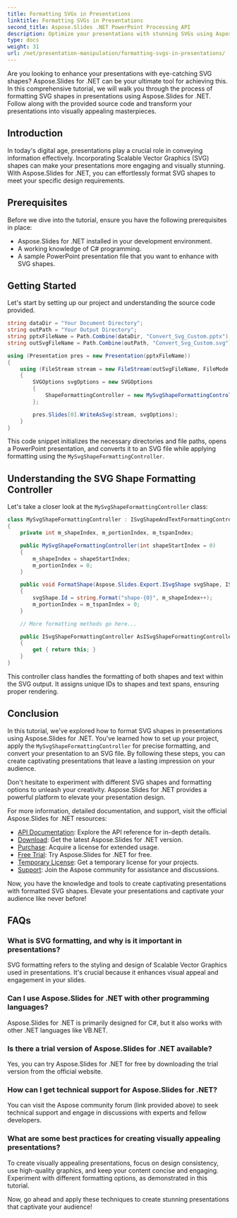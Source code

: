 ```yaml
---
title: Formatting SVGs in Presentations
linktitle: Formatting SVGs in Presentations
second_title: Aspose.Slides .NET PowerPoint Processing API
description: Optimize your presentations with stunning SVGs using Aspose.Slides for .NET. Learn step by step how to format SVGs for impactful visuals. Elevate your presentation game today! 
type: docs
weight: 31
url: /net/presentation-manipulation/formatting-svgs-in-presentations/
---
```


Are you looking to enhance your presentations with eye-catching SVG shapes? Aspose.Slides for .NET can be your ultimate tool for achieving this. In this comprehensive tutorial, we will walk you through the process of formatting SVG shapes in presentations using Aspose.Slides for .NET. Follow along with the provided source code and transform your presentations into visually appealing masterpieces.

## Introduction

In today's digital age, presentations play a crucial role in conveying information effectively. Incorporating Scalable Vector Graphics (SVG) shapes can make your presentations more engaging and visually stunning. With Aspose.Slides for .NET, you can effortlessly format SVG shapes to meet your specific design requirements.

## Prerequisites

Before we dive into the tutorial, ensure you have the following prerequisites in place:

- Aspose.Slides for .NET installed in your development environment.
- A working knowledge of C# programming.
- A sample PowerPoint presentation file that you want to enhance with SVG shapes.

## Getting Started

Let's start by setting up our project and understanding the source code provided.

```csharp
string dataDir = "Your Document Directory";
string outPath = "Your Output Directory";
string pptxFileName = Path.Combine(dataDir, "Convert_Svg_Custom.pptx");
string outSvgFileName = Path.Combine(outPath, "Convert_Svg_Custom.svg");

using (Presentation pres = new Presentation(pptxFileName))
{
    using (FileStream stream = new FileStream(outSvgFileName, FileMode.Create))
    {
        SVGOptions svgOptions = new SVGOptions
        {
            ShapeFormattingController = new MySvgShapeFormattingController()
        };

        pres.Slides[0].WriteAsSvg(stream, svgOptions);
    }
}
```

This code snippet initializes the necessary directories and file paths, opens a PowerPoint presentation, and converts it to an SVG file while applying formatting using the `MySvgShapeFormattingController`.

## Understanding the SVG Shape Formatting Controller

Let's take a closer look at the `MySvgShapeFormattingController` class:

```csharp
class MySvgShapeFormattingController : ISvgShapeAndTextFormattingController
{
    private int m_shapeIndex, m_portionIndex, m_tspanIndex;

    public MySvgShapeFormattingController(int shapeStartIndex = 0)
    {
        m_shapeIndex = shapeStartIndex;
        m_portionIndex = 0;
    }

    public void FormatShape(Aspose.Slides.Export.ISvgShape svgShape, IShape shape)
    {
        svgShape.Id = string.Format("shape-{0}", m_shapeIndex++);
        m_portionIndex = m_tspanIndex = 0;
    }

    // More formatting methods go here...

    public ISvgShapeFormattingController AsISvgShapeFormattingController
    {
        get { return this; }
    }
}
```

This controller class handles the formatting of both shapes and text within the SVG output. It assigns unique IDs to shapes and text spans, ensuring proper rendering.

## Conclusion

In this tutorial, we've explored how to format SVG shapes in presentations using Aspose.Slides for .NET. You've learned how to set up your project, apply the `MySvgShapeFormattingController` for precise formatting, and convert your presentation to an SVG file. By following these steps, you can create captivating presentations that leave a lasting impression on your audience.

Don't hesitate to experiment with different SVG shapes and formatting options to unleash your creativity. Aspose.Slides for .NET provides a powerful platform to elevate your presentation design.

For more information, detailed documentation, and support, visit the official Aspose.Slides for .NET resources:

- [API Documentation](https://reference.aspose.com/slides/net/): Explore the API reference for in-depth details.
- [Download](https://releases.aspose.com/slides/net/): Get the latest Aspose.Slides for .NET version.
- [Purchase](https://purchase.aspose.com/buy): Acquire a license for extended usage.
- [Free Trial](https://releases.aspose.com/): Try Aspose.Slides for .NET for free.
- [Temporary License](https://purchase.aspose.com/temporary-license/): Get a temporary license for your projects.
- [Support](https://forum.aspose.com/): Join the Aspose community for assistance and discussions.

Now, you have the knowledge and tools to create captivating presentations with formatted SVG shapes. Elevate your presentations and captivate your audience like never before!

## FAQs

### What is SVG formatting, and why is it important in presentations?
SVG formatting refers to the styling and design of Scalable Vector Graphics used in presentations. It's crucial because it enhances visual appeal and engagement in your slides.

### Can I use Aspose.Slides for .NET with other programming languages?
Aspose.Slides for .NET is primarily designed for C#, but it also works with other .NET languages like VB.NET.

### Is there a trial version of Aspose.Slides for .NET available?
Yes, you can try Aspose.Slides for .NET for free by downloading the trial version from the official website.

### How can I get technical support for Aspose.Slides for .NET?
You can visit the Aspose community forum (link provided above) to seek technical support and engage in discussions with experts and fellow developers.

### What are some best practices for creating visually appealing presentations?
To create visually appealing presentations, focus on design consistency, use high-quality graphics, and keep your content concise and engaging. Experiment with different formatting options, as demonstrated in this tutorial.

Now, go ahead and apply these techniques to create stunning presentations that captivate your audience!

